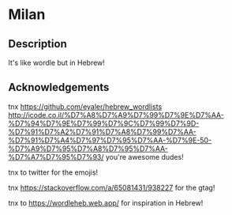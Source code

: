 # Milan

## Description

It's like wordle but in Hebrew!

## Acknowledgements

tnx https://github.com/eyaler/hebrew_wordlists http://icode.co.il/%D7%A8%D7%A9%D7%99%D7%9E%D7%AA-%D7%94%D7%9E%D7%99%D7%9C%D7%99%D7%9D-%D7%91%D7%A2%D7%91%D7%A8%D7%99%D7%AA-%D7%91%D7%A4%D7%97%D7%95%D7%AA-%D7%9E-50-%D7%A9%D7%95%D7%A8%D7%95%D7%AA-%D7%A7%D7%95%D7%93/ you're awesome dudes!

tnx to twitter for the emojis!

tnx https://stackoverflow.com/a/65081431/938227 for the gtag!

tnx to https://wordleheb.web.app/ for inspiration in Hebrew!
